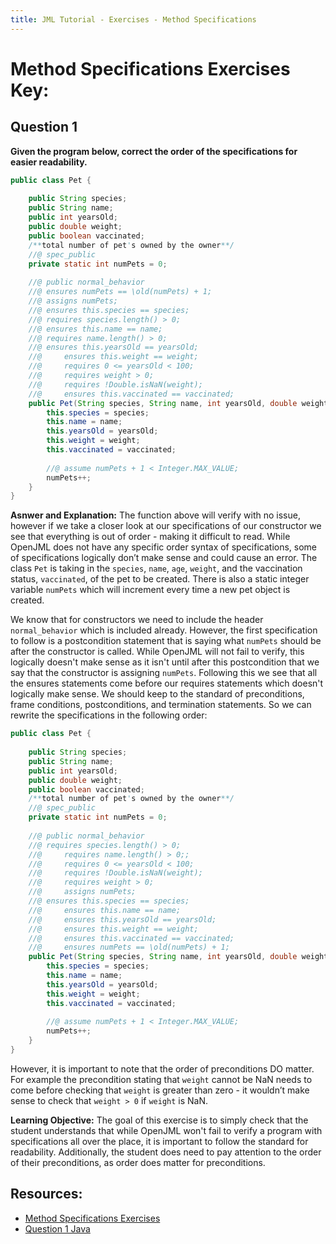 ```yaml
---
title: JML Tutorial - Exercises - Method Specifications
---
```

# Method Specifications Exercises Key:
## **Question 1**
**Given the program below, correct the order of the specifications for easier readability.**
```Java
public class Pet {
	
	public String species;
	public String name;
	public int yearsOld;
	public double weight;
	public boolean vaccinated;
	/**total number of pet's owned by the owner**/
	//@ spec_public
	private static int numPets = 0; 
	
	//@ public normal_behavior
  	//@	ensures numPets == \old(numPets) + 1;
  	//@	assigns numPets;
  	//@	ensures this.species == species;
	//@	requires species.length() > 0;
  	//@	ensures this.name == name;
	//@	requires name.length() > 0;
  	//@	ensures this.yearsOld == yearsOld;
	//@ 	ensures this.weight == weight;
	//@ 	requires 0 <= yearsOld < 100;
  	//@ 	requires weight > 0;
	//@ 	requires !Double.isNaN(weight);
	//@ 	ensures this.vaccinated == vaccinated;
	public Pet(String species, String name, int yearsOld, double weight, boolean vaccinated) {
		this.species = species;
		this.name = name;
		this.yearsOld = yearsOld;
		this.weight = weight;
		this.vaccinated = vaccinated;
		
		//@ assume numPets + 1 < Integer.MAX_VALUE;
		numPets++;
	}
}
```
**Asnwer and Explanation:**
The function above will verify with no issue, however if we take a closer look at our specifications of our constructor we see that everything is out of order - making it difficult to read. While OpenJML does not have any specific order syntax of specifications, some of specifications logically don’t make sense and could cause an error. The class `Pet` is taking in the `species`, `name`, `age`, `weight`, and the vaccination status, `vaccinated`, of the pet to be created. There is also a static integer variable `numPets` which will increment every time a new pet object is created.
 
We know that for constructors we need to include the header `normal_behavior` which is included already. However, the first specification to follow is a postcondition statement that is saying what `numPets` should be after the constructor is called. While OpenJML will not fail to verify, this logically doesn't make sense as it isn't until after this postcondition that we say that the constructor is assigning `numPets`. Following this we see that all the ensures statements come before our requires statements which doesn't logically make sense. We should keep to the standard of preconditions, frame conditions, postconditions, and termination statements. So we can rewrite the specifications in the following order:
```Java
public class Pet {
	
	public String species;
	public String name;
	public int yearsOld;
	public double weight;
	public boolean vaccinated;
	/**total number of pet's owned by the owner**/
	//@ spec_public
	private static int numPets = 0; 
	
	//@ public normal_behavior
	//@	requires species.length() > 0;
	//@ 	requires name.length() > 0;;
	//@ 	requires 0 <= yearsOld < 100;
	//@ 	requires !Double.isNaN(weight);
	//@ 	requires weight > 0;
	//@ 	assigns numPets;
	//@	ensures this.species == species;
	//@ 	ensures this.name == name;
	//@ 	ensures this.yearsOld == yearsOld;
	//@ 	ensures this.weight == weight;
	//@ 	ensures this.vaccinated == vaccinated;
	//@ 	ensures numPets == \old(numPets) + 1;
	public Pet(String species, String name, int yearsOld, double weight, boolean vaccinated) {
		this.species = species;
		this.name = name;
		this.yearsOld = yearsOld;
		this.weight = weight;
		this.vaccinated = vaccinated;
		
		//@ assume numPets + 1 < Integer.MAX_VALUE;
		numPets++;
	}
}
```
However, it is important to note that the order of preconditions DO matter. For example the precondition stating that `weight` cannot be NaN needs to come before checking that `weight` is greater than zero - it wouldn’t make sense to check that `weight > 0` if `weight` is NaN.    

**Learning Objective:** 
The goal of this exercise is to simply check that the student understands that while OpenJML won't fail to verify a program with specifications all over the place, it is important to follow the standard for readability. Additionally, the student does need to pay attention to the order of their preconditions, as order does matter for preconditions.

## **Resources:**
+ [Method Specifications Exercises](MethodSpecificationsEx.md)
+ [Question 1 Java](Pet.java)
